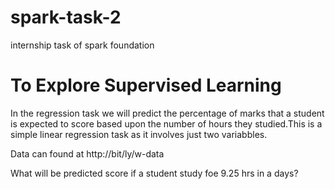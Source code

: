 # spark-task-2
 internship task of spark foundation
# To Explore Supervised Learning
In the regression task we will predict the percentage of marks that a student is expected to score based upon the number of hours they studied.This is a simple linear regression task as it involves just two variabbles.

Data can found at http://bit/ly/w-data

What will be predicted score if a student study foe 9.25 hrs in a days?
